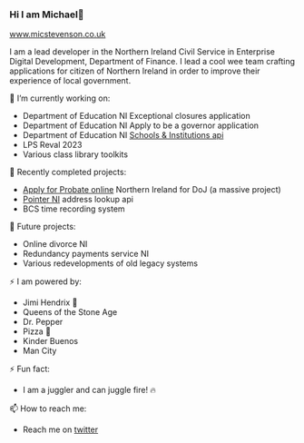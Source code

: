 ### Hi I am Michael👋

www.micstevenson.co.uk

I am a lead developer in the Northern Ireland Civil Service in Enterprise Digital Development, Department of Finance.
I lead a cool wee team crafting applications for citizen of Northern Ireland in order to improve their experience of local government.

🔭 I’m currently working on:
- Department of Education NI Exceptional closures application
- Department of Education NI Apply to be a governor application
- Department of Education NI <a href="https://de-institutions-api-sandbox.london.cloudapps.digital/index.html">Schools & Institutions api</a>
- LPS Reval 2023
- Various class library toolkits

:volcano: Recently completed projects:
- <a href="https://check-eligibility.nidirect.gov.uk/probate">Apply for Probate online</a> Northern Ireland for DoJ (a massive project)
- <a href="https://edd-pointerapi-production.london.cloudapps.digital/index.html">Pointer NI</a> address lookup api
- BCS time recording system

:ship: Future projects:

- Online divorce NI
- Redundancy payments service NI
- Various redevelopments of old legacy systems

⚡ I am powered by:
- Jimi Hendrix :guitar:
- Queens of the Stone Age
- Dr. Pepper
- Pizza 🍕
- Kinder Buenos
- Man City

⚡ Fun fact:
- I am a juggler and can juggle fire! 🔥

📫 How to reach me:
- Reach me on <a href="https://twitter.com/mikeatronic">twitter</a>
<!--

- 🌱 I’m currently learning ...
- 👯 I’m looking to collaborate on ...
- 💬 Ask me about ...
-->
